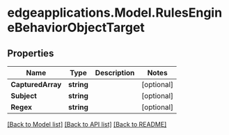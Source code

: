 # edgeapplications.Model.RulesEngineBehaviorObjectTarget

## Properties

Name | Type | Description | Notes
------------ | ------------- | ------------- | -------------
**CapturedArray** | **string** |  | [optional] 
**Subject** | **string** |  | [optional] 
**Regex** | **string** |  | [optional] 

[[Back to Model list]](../README.md#documentation-for-models) [[Back to API list]](../README.md#documentation-for-api-endpoints) [[Back to README]](../README.md)

